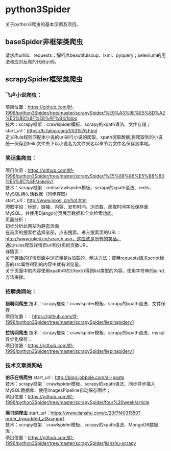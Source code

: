 # python3Spider
关于python3爬虫的基本示例及项目。

## baseSpider非框架类爬虫
请求库urllib、requests；解析库beautifulsoup、lxml、pyquery；selenium的用法和应对反爬的代码示例。  

## scrapySpider框架类爬虫
### 飞卢小说爬虫：
项目位置：https://github.com/llf-1996/python3Spider/tree/master/scrapySpider/%E9%A3%9E%E5%8D%A2%E5%B0%8F%E8%AF%B4/faloo  
技术：scrapy框架：crawlspider模板、scrapy的xpath语法、文件存储；  
start_url：https://b.faloo.com/f/531576.html  
定义Rule规则匹配本小说的url进行小说的爬取，xpath提取数据,将爬取到的小说统一保存到feilu文件夹下以小说名为文件夹名以章节为文件名保存到本地。  

### 笑话集爬虫：
项目位置：https://github.com/llf-1996/python3Spider/tree/master/scrapySpider/%E5%88%86%E5%B8%83%E5%BC%8F/Jokejiv1  
技术：scrapy框架：rediscrawlspider模板、scrapy的xpath语法、redis、MySQL持久话数据（同步存取）  
start_url：http://www.jokeji.cn/hot.htm  
爬取字段：标题、链接、内容、发布时间、浏览数、爬取时间字段保存至MySQL，并使用Django分页展示数据和全文检索功能。  
页面分析：  
    初步分析此网站为静态页面  
    在首页的搜索栏选择全部，点击搜索，进入搜索页的URL：http://www.jokeji.cn/search.asp，这应该是所有的笑话。  
    通过rules爬取详情页url和分页的页数URL  
详情页：  
    关于笑话的详情页面中浏览量是js加载的，解决方法：使用requests请求script标签的src属性得到的内容中就有浏览量。  
    关于页面中的内容使用xpath中的//text()得到list类型的内容，使用字符串的join()方法拼接。  

### 招聘类网站：
**猎聘网爬虫**
技术：scrapy框架：crawlspider模板、scrapy的xpath语法、文件保存  
项目位置：：https://github.com/llf-1996/python3Spider/tree/master/scrapySpider/liepinspiderv1  

**拉钩网爬虫**
技术：scrapy框架：crawlspider模板、scrapy的xpath语法、mysql异步化保存；  
项目位置：https://github.com/llf-1996/python3Spider/tree/master/scrapySpider/liepinspiderv1


### 技术文章类网站
**伯乐在线爬虫**
start_url：http://blog.jobbole.com/all-posts  
技术：scrapy框架：crawlspider模板、scrapy的xpath语法、同步异步插入MySQL数据库、使用ImagesPipeline自动保存图片；  
项目位置：https://github.com/llf-1996/python3Spider/tree/master/scrapySpider/four%20week/article

**简书网爬虫**
start_url：https://www.jianshu.com/c/20f7f4031550?order_by=added_at&page=1  
技术：scrapy框架：crawlspider模板、scrapy的xpath语法、MongoDB数据库；  
项目位置：https://github.com/llf-1996/python3Spider/tree/master/scrapySpider/jianshu-scrapy

